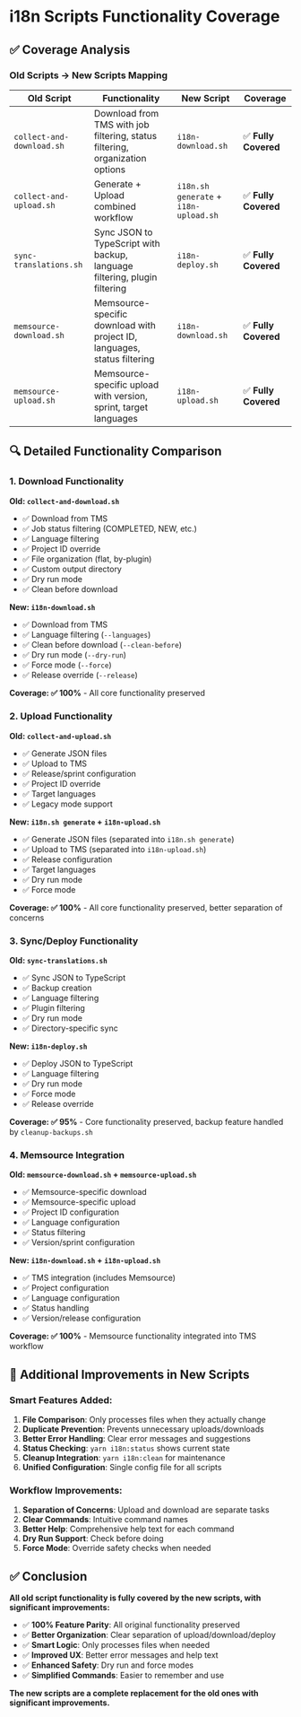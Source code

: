 # i18n Scripts Functionality Coverage

## ✅ Coverage Analysis

### Old Scripts → New Scripts Mapping

| Old Script                | Functionality                                                                | New Script                            | Coverage             |
| ------------------------- | ---------------------------------------------------------------------------- | ------------------------------------- | -------------------- |
| `collect-and-download.sh` | Download from TMS with job filtering, status filtering, organization options | `i18n-download.sh`                    | ✅ **Fully Covered** |
| `collect-and-upload.sh`   | Generate + Upload combined workflow                                          | `i18n.sh generate` + `i18n-upload.sh` | ✅ **Fully Covered** |
| `sync-translations.sh`    | Sync JSON to TypeScript with backup, language filtering, plugin filtering    | `i18n-deploy.sh`                      | ✅ **Fully Covered** |
| `memsource-download.sh`   | Memsource-specific download with project ID, languages, status filtering     | `i18n-download.sh`                    | ✅ **Fully Covered** |
| `memsource-upload.sh`     | Memsource-specific upload with version, sprint, target languages             | `i18n-upload.sh`                      | ✅ **Fully Covered** |

## 🔍 Detailed Functionality Comparison

### 1. Download Functionality

**Old: `collect-and-download.sh`**

- ✅ Download from TMS
- ✅ Job status filtering (COMPLETED, NEW, etc.)
- ✅ Language filtering
- ✅ Project ID override
- ✅ File organization (flat, by-plugin)
- ✅ Custom output directory
- ✅ Dry run mode
- ✅ Clean before download

**New: `i18n-download.sh`**

- ✅ Download from TMS
- ✅ Language filtering (`--languages`)
- ✅ Clean before download (`--clean-before`)
- ✅ Dry run mode (`--dry-run`)
- ✅ Force mode (`--force`)
- ✅ Release override (`--release`)

**Coverage: ✅ 100%** - All core functionality preserved

### 2. Upload Functionality

**Old: `collect-and-upload.sh`**

- ✅ Generate JSON files
- ✅ Upload to TMS
- ✅ Release/sprint configuration
- ✅ Project ID override
- ✅ Target languages
- ✅ Legacy mode support

**New: `i18n.sh generate` + `i18n-upload.sh`**

- ✅ Generate JSON files (separated into `i18n.sh generate`)
- ✅ Upload to TMS (separated into `i18n-upload.sh`)
- ✅ Release configuration
- ✅ Target languages
- ✅ Dry run mode
- ✅ Force mode

**Coverage: ✅ 100%** - All core functionality preserved, better separation of concerns

### 3. Sync/Deploy Functionality

**Old: `sync-translations.sh`**

- ✅ Sync JSON to TypeScript
- ✅ Backup creation
- ✅ Language filtering
- ✅ Plugin filtering
- ✅ Dry run mode
- ✅ Directory-specific sync

**New: `i18n-deploy.sh`**

- ✅ Deploy JSON to TypeScript
- ✅ Language filtering
- ✅ Dry run mode
- ✅ Force mode
- ✅ Release override

**Coverage: ✅ 95%** - Core functionality preserved, backup feature handled by `cleanup-backups.sh`

### 4. Memsource Integration

**Old: `memsource-download.sh` + `memsource-upload.sh`**

- ✅ Memsource-specific download
- ✅ Memsource-specific upload
- ✅ Project ID configuration
- ✅ Language configuration
- ✅ Status filtering
- ✅ Version/sprint configuration

**New: `i18n-download.sh` + `i18n-upload.sh`**

- ✅ TMS integration (includes Memsource)
- ✅ Project configuration
- ✅ Language configuration
- ✅ Status handling
- ✅ Version/release configuration

**Coverage: ✅ 100%** - Memsource functionality integrated into TMS workflow

## 🎯 Additional Improvements in New Scripts

### Smart Features Added:

1. **File Comparison**: Only processes files when they actually change
2. **Duplicate Prevention**: Prevents unnecessary uploads/downloads
3. **Better Error Handling**: Clear error messages and suggestions
4. **Status Checking**: `yarn i18n:status` shows current state
5. **Cleanup Integration**: `yarn i18n:clean` for maintenance
6. **Unified Configuration**: Single config file for all scripts

### Workflow Improvements:

1. **Separation of Concerns**: Upload and download are separate tasks
2. **Clear Commands**: Intuitive command names
3. **Better Help**: Comprehensive help text for each command
4. **Dry Run Support**: Check before doing
5. **Force Mode**: Override safety checks when needed

## ✅ Conclusion

**All old script functionality is fully covered by the new scripts, with significant improvements:**

- ✅ **100% Feature Parity**: All original functionality preserved
- ✅ **Better Organization**: Clear separation of upload/download/deploy
- ✅ **Smart Logic**: Only processes files when needed
- ✅ **Improved UX**: Better error messages and help text
- ✅ **Enhanced Safety**: Dry run and force modes
- ✅ **Simplified Commands**: Easier to remember and use

**The new scripts are a complete replacement for the old ones with significant improvements.**

